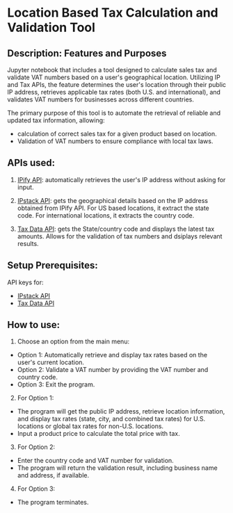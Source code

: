 # Location Based Tax Calculation and Validation Tool

## Description: Features and Purposes 
Jupyter notebook that includes a tool designed to calculate sales tax and validate VAT numbers based on a user's geographical location. Utilizing IP and Tax APIs, the feature determines the user's location through their public IP address, retrieves applicable tax rates (both U.S. and international), and validates VAT numbers for businesses across different countries. 

The primary purpose of this tool is to automate the retrieval of reliable and updated tax information, allowing:
* calculation of correct sales tax for a given product based on location.
* Validation of VAT numbers to ensure compliance with local tax laws.

## APIs used:
1. [IPify API](https://www.ipify.org/): automatically retrieves the user's IP address without asking for input.
  
2. [IPstack API](https://ipstack.com/): gets the geographical details based on the IP address obtained from IPify API. For US based locations, it extract the state code. For international locations, it extracts the country code.
   
3. [Tax Data API](https://apilayer.com/marketplace/tax_data-api): gets the State/country code and displays the latest tax amounts. Allows for the validation of tax numbers and dsiplays relevant results.

## Setup Prerequisites:
API keys for:
* [IPstack API](https://ipstack.com/) 
* [Tax Data API](https://apilayer.com/marketplace/tax_data-api)

## How to use:
1. Choose an option from the main menu:
  * Option 1: Automatically retrieve and display tax rates based on the user's current location.
  * Option 2: Validate a VAT number by providing the VAT number and country code.
  * Option 3: Exit the program.
2. For Option 1:
  * The program will get the public IP address, retrieve location information, and display tax rates (state, city, and combined tax rates) for U.S. locations or global tax rates for non-U.S. locations.
  * Input a product price to calculate the total price with tax.
3. For Option 2:
  * Enter the country code and VAT number for validation.
  * The program will return the validation result, including business name and address, if available.
4. For Option 3:
  * The program terminates.
   

